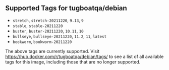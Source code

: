 ## Supported Tags for tugboatqa/debian

* `stretch`, `stretch-20211220`, `9.13`, `9`
* `stable`, `stable-20211220`
* `buster`, `buster-20211220`, `10.11`, `10`
* `bullseye`, `bullseye-20211220`, `11.2`, `11`, `latest`
* `bookworm`, `bookworm-20211220`

The above tags are currently supported. Visit https://hub.docker.com/r/tugboatqa/debian/tags/ to see a list of all available tags for this image, including those that are no longer supported.
